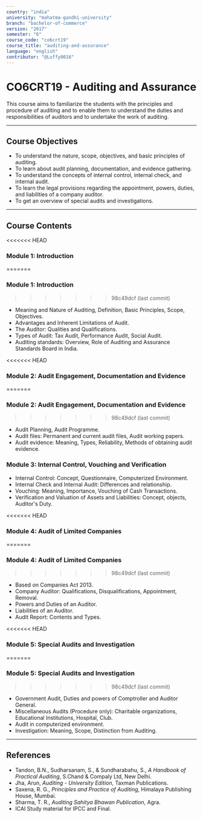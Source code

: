 ```yaml
---
country: "india"
university: "mahatma-gandhi-university"
branch: "bachelor-of-commerce"
version: "2017"
semester: "6"
course_code: "co6crt19"
course_title: "auditing-and-assurance"
language: "english"
contributor: "@Luffy0016"
---
```

# CO6CRT19 - Auditing and Assurance

This course aims to familiarize the students with the principles and procedure of auditing and to enable them to understand the duties and responsibilities of auditors and to undertake the work of auditing.

---
## Course Objectives

* To understand the nature, scope, objectives, and basic principles of auditing.
* To learn about audit planning, documentation, and evidence gathering.
* To understand the concepts of internal control, internal check, and internal audit.
* To learn the legal provisions regarding the appointment, powers, duties, and liabilities of a company auditor.
* To get an overview of special audits and investigations.

---
## Course Contents

<<<<<<< HEAD
### Module 1: Introduction 
=======
### Module 1: Introduction  
>>>>>>> 98c49dcf (last  commit)
* Meaning and Nature of Auditing, Definition, Basic Principles, Scope, Objectives.
* Advantages and Inherent Limitations of Audit.
* The Auditor: Qualities and Qualifications.
* Types of Audit: Tax Audit, Performance Audit, Social Audit.
* Auditing standards: Overview, Role of Auditing and Assurance Standards Board in India.

<<<<<<< HEAD
### Module 2: Audit Engagement, Documentation and Evidence 
=======
### Module 2: Audit Engagement, Documentation and Evidence  
>>>>>>> 98c49dcf (last  commit)
* Audit Planning, Audit Programme.
* Audit files: Permanent and current audit files, Audit working papers.
* Audit evidence: Meaning, Types, Reliability, Methods of obtaining audit evidence.

### Module 3: Internal Control, Vouching and Verification 
* Internal Control: Concept, Questionnaire, Computerized Environment.
* Internal Check and Internal Audit: Differences and relationship.
* Vouching: Meaning, Importance, Vouching of Cash Transactions.
* Verification and Valuation of Assets and Liabilities: Concept, objects, Auditor's Duty.

<<<<<<< HEAD
### Module 4: Audit of Limited Companies 
=======
### Module 4: Audit of Limited Companies  
>>>>>>> 98c49dcf (last  commit)
* Based on Companies Act 2013.
* Company Auditor: Qualifications, Disqualifications, Appointment, Removal.
* Powers and Duties of an Auditor.
* Liabilities of an Auditor.
* Audit Report: Contents and Types.

<<<<<<< HEAD
### Module 5: Special Audits and Investigation 
=======
### Module 5: Special Audits and Investigation  
>>>>>>> 98c49dcf (last  commit)
* Government Audit, Duties and powers of Comptroller and Auditor General.
* Miscellaneous Audits (Procedure only): Charitable organizations, Educational Institutions, Hospital, Club.
* Audit in computerized environment.
* Investigation: Meaning, Scope, Distinction from Auditing.

---
## References
* Tandon, B.N., Sudharsanam, S., & Sundharabahu, S., *A Handbook of Practical Auditing*, S.Chand & Compaly Ltd, New Delhi.
* Jha, Arun, *Auditing - University Edition*, Taxman Publications.
* Saxena, R. G., *Principles and Practice of Auditing*, Himalaya Publishing House, Mumbai.
* Sharma, T. R., *Auditing Sahitya Bhawan Publication*, Agra.
* ICAI Study material for IPCC and Final.
